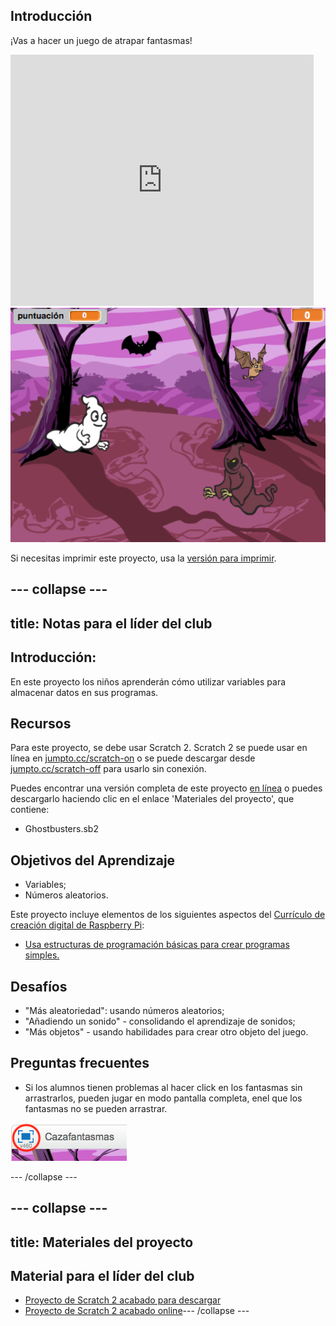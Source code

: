 ## Introducción

¡Vas a hacer un juego de atrapar fantasmas!

<div class="scratch-preview">
  <iframe allowtransparency="true" width="485" height="402" src="https://scratch.mit.edu/projects/embed/60787262/?autostart=false" frameborder="0"></iframe>
  <img src="images/ghost-final.png">
</div>

Si necesitas imprimir este proyecto, usa la [versión para imprimir](https://projects.raspberrypi.org/en/projects/ghostbusters/print).

## \--- collapse \---

## title: Notas para el líder del club

## Introducción:

En este proyecto los niños aprenderán cómo utilizar variables para almacenar datos en sus programas.

## Recursos

Para este proyecto, se debe usar Scratch 2. Scratch 2 se puede usar en línea en [jumpto.cc/scratch-on](http://jumpto.cc/scratch-on) o se puede descargar desde [jumpto.cc/scratch-off](http://jumpto.cc/scratch-off) para usarlo sin conexión.

Puedes encontrar una versión completa de este proyecto [en línea](http://scratch.mit.edu/projects/60787262/#editor) o puedes descargarlo haciendo clic en el enlace 'Materiales del proyecto', que contiene:

* Ghostbusters.sb2

## Objetivos del Aprendizaje

* Variables;
* Números aleatorios.

Este proyecto incluye elementos de los siguientes aspectos del [Currículo de creación digital de Raspberry Pi](http://rpf.io/curriculum):

* [Usa estructuras de programación básicas para crear programas simples.](https://www.raspberrypi.org/curriculum/programming/creator)

## Desafíos

* "Más aleatoriedad": usando números aleatorios;
* "Añadiendo un sonido" - consolidando el aprendizaje de sonidos;
* "Más objetos" - usando habilidades para crear otro objeto del juego.

## Preguntas frecuentes

* Si los alumnos tienen problemas al hacer click en los fantasmas sin arrastrarlos, pueden jugar en modo pantalla completa, enel que los fantasmas no se pueden arrastrar.

![screenshot](images/ghost-fullscreen.png)

\--- /collapse \---

## \--- collapse \---

## title: Materiales del proyecto

## Material para el líder del club

* [Proyecto de Scratch 2 acabado para descargar](resources/Ghostbusters.sb2)
* [Proyecto de Scratch 2 acabado online](http://scratch.mit.edu/projects/60787262/#editor)\--- /collapse \---